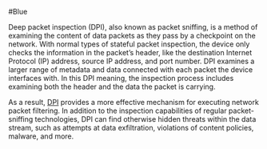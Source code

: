 #Blue 

Deep packet inspection (DPI), also known as packet sniffing, is a method of examining the content of data packets as they pass by a checkpoint on the network. With normal types of stateful packet inspection, the device only checks the information in the packet’s header, like the destination Internet Protocol (IP) address, source IP address, and port number. DPI examines a larger range of metadata and data connected with each packet the device interfaces with. In this DPI meaning, the inspection process includes examining both the header and the data the packet is carrying. 

As a result, [DPI](https://www.fortinet.com/blog/business-and-technology/redefining-next-generation-firewalls) provides a more effective mechanism for executing network packet filtering. In addition to the inspection capabilities of regular packet-sniffing technologies, DPI can find otherwise hidden threats within the data stream, such as attempts at data exfiltration, violations of content policies, malware, and more.